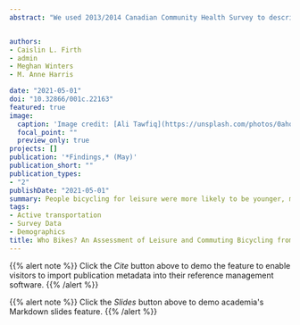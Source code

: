 ```yaml
---
abstract: "We used 2013/2014 Canadian Community Health Survey to describe who bicycles for leisure, commuting, or both leisure and commuting. Nearly one-quarter of Canadians bicycled in the 3 months prior to the survey:  7 Canadians bicycled for leisure for every 1 person who bicycled for commuting purposes. People bicycling for leisure were more likely to be younger, male, higher income, and identify as white. Commute bicycling captured a very small proportion of the bicycling population; men were nearly twice as likely to commute compared to women and there was little difference in bike commuting across racial identity."


authors:
- Caislin L. Firth
- admin
- Meghan Winters
- M. Anne Harris

date: "2021-05-01"
doi: "10.32866/001c.22163"
featured: true
image:
  caption: 'Image credit: [Ali Tawfiq](https://unsplash.com/photos/0ahqRV1sJJ4)'
  focal_point: ""
  preview_only: true
projects: []
publication: '*Findings,* (May)'
publication_short: ""
publication_types:
- "2"
publishDate: "2021-05-01"
summary: People bicycling for leisure were more likely to be younger, male, higher income, and identify as white. Few bicyclists commuted by bike.
tags:
- Active transportation
- Survey Data
- Demographics
title: Who Bikes? An Assessment of Leisure and Commuting Bicycling from the Canadian Community Health Survey
---
```


{{% alert note %}}
Click the *Cite* button above to demo the feature to enable visitors to import publication metadata into their reference management software.
{{% /alert %}}

{{% alert note %}}
Click the *Slides* button above to demo academia's Markdown slides feature.
{{% /alert %}}
